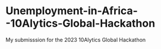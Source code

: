 # Unemployment-in-Africa--10Alytics-Global-Hackathon
My submisssion for the 2023 10Alytics Global Hackathon
